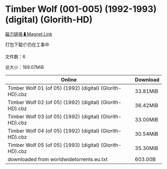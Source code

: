 # Timber Wolf (001-005) (1992-1993) (digital) (Glorith-HD)

[磁力链接⬇Magnet Link](magnet:?xt=urn:btih:fbb0da41778a0b500b92607dae74e8ba50c13a09&dn=Timber%20Wolf%20%28001-005%29%20%281992-1993%29%20%28digital%29%20%28Glorith-HD%29)

打包下载📦仍在工事中

文件数：6

总大小：169.07MiB

Online | Download
--- | ---
Timber Wolf 01 (of 05) (1992) (digital) (Glorith-HD).cbz | 33.81MiB
Timber Wolf 02 (of 05) (1992) (digital) (Glorith-HD).cbz | 36.42MiB
Timber Wolf 03 (of 05) (1992) (digital) (Glorith-HD).cbz | 33.00MiB
Timber Wolf 04 (of 05) (1992) (digital) (Glorith-HD).cbz | 30.54MiB
Timber Wolf 05 (of 05) (1993) (digital) (Glorith-HD).cbz | 35.30MiB
downloaded from worldwidetorrents.eu.txt | 603.00B